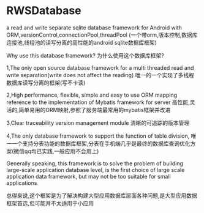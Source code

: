 # RWSDatabase
a read and write  separate sqlite database framework for Android with ORM,versionControl,connectionPool,threadPool (一个带orm,版本控制,数据库连接池,线程池的读写分离的高性能的android sqlite数据库框架)

Why use this database framework?
为什么使用这个数据库框架?

1,The only open source database framework for a multi threaded read and write separation(write does not affect the reading)
 唯一的一个实现了多线程数据库读写分离的框架(写不卡读)

2,High performance, flexible, simple and easy to use ORM mapping reference to the implementation of Mybatis framework for server
 高性能,灵活的,简单易用的ORM映射,参照了服务端最常用的mybatis框架并改进

3,Clear traceability version management module
 清晰的可追踪的版本管理

4,The only database framework to support the function of table division,
 唯一一个支持分表功能的数据库框架,分表在手机端几乎是最终的数据库查询优化方案(微信qq均已实践,一般应用不会用上)

 Generally speaking, this framework is to solve the problem of building large-scale application database level, is the first choice of large scale application data framework, but may not be too suitable for small applications

 总得来说,这个框架是为了解决构建大型应用数据库层面各种问题,是大型应用数据框架首选,但可能并不太适用于小应用